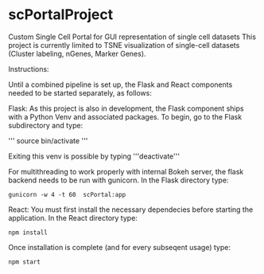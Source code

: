 # scPortalProject
Custom Single Cell Portal for GUI representation of single cell datasets
This project is currently limited to TSNE visualization of single-cell datasets (Cluster labeling, nGenes, Marker Genes).

Instructions:

Until a combined pipeline is set up, the Flask and React components needed to be started separately, as follows:

Flask: 
As this project is also in development, the Flask component ships with a Python Venv and associated packages. 
To begin, go to the Flask subdirectory and type:

'''
source bin/activate
'''

Exiting this venv is possible by typing '''deactivate'''

For multithreading to work properly with internal Bokeh server, the flask backend needs to be run with gunicorn.
In the Flask directory type:

```
gunicorn -w 4 -t 60  scPortal:app
```

React:
You must first install the necessary dependecies before starting the application.
In the React directory type: 

```
npm install
```

Once installation is complete (and for every subseqent usage) type:

```
npm start
```

